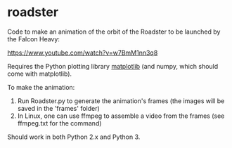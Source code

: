 # roadster
Code to make an animation of the orbit of the Roadster to be launched by the Falcon Heavy:

https://www.youtube.com/watch?v=w7BmM1nn3q8

Requires the Python plotting library [matplotlib](https://matplotlib.org/users/installing.html) (and numpy, which should come with matplotlib).

To make the animation:

1) Run Roadster.py to generate the animation's frames (the images will be saved in the 'frames' folder)
2) In Linux, one can use ffmpeg to assemble a video from the frames (see ffmpeg.txt for the command)

Should work in both Python 2.x and Python 3.


